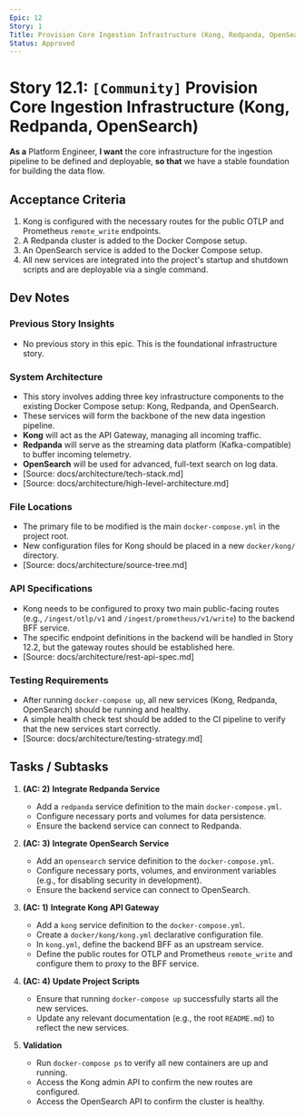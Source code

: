 ```yaml
---
Epic: 12
Story: 1
Title: Provision Core Ingestion Infrastructure (Kong, Redpanda, OpenSearch)
Status: Approved
---
```


# Story 12.1: `[Community]` Provision Core Ingestion Infrastructure (Kong, Redpanda, OpenSearch)

**As a** Platform Engineer,
**I want** the core infrastructure for the ingestion pipeline to be defined and deployable,
**so that** we have a stable foundation for building the data flow.

## Acceptance Criteria

1.  Kong is configured with the necessary routes for the public OTLP and Prometheus `remote_write` endpoints.
2.  A Redpanda cluster is added to the Docker Compose setup.
3.  An OpenSearch service is added to the Docker Compose setup.
4.  All new services are integrated into the project's startup and shutdown scripts and are deployable via a single command.

## Dev Notes

### Previous Story Insights
-   No previous story in this epic. This is the foundational infrastructure story.

### System Architecture
-   This story involves adding three key infrastructure components to the existing Docker Compose setup: Kong, Redpanda, and OpenSearch.
-   These services will form the backbone of the new data ingestion pipeline.
-   **Kong** will act as the API Gateway, managing all incoming traffic.
-   **Redpanda** will serve as the streaming data platform (Kafka-compatible) to buffer incoming telemetry.
-   **OpenSearch** will be used for advanced, full-text search on log data.
-   [Source: docs/architecture/tech-stack.md]
-   [Source: docs/architecture/high-level-architecture.md]

### File Locations
-   The primary file to be modified is the main `docker-compose.yml` in the project root.
-   New configuration files for Kong should be placed in a new `docker/kong/` directory.
-   [Source: docs/architecture/source-tree.md]

### API Specifications
-   Kong needs to be configured to proxy two main public-facing routes (e.g., `/ingest/otlp/v1` and `/ingest/prometheus/v1/write`) to the backend BFF service.
-   The specific endpoint definitions in the backend will be handled in Story 12.2, but the gateway routes should be established here.
-   [Source: docs/architecture/rest-api-spec.md]

### Testing Requirements
-   After running `docker-compose up`, all new services (Kong, Redpanda, OpenSearch) should be running and healthy.
-   A simple health check test should be added to the CI pipeline to verify that the new services start correctly.
-   [Source: docs/architecture/testing-strategy.md]

## Tasks / Subtasks

1.  **(AC: 2)** **Integrate Redpanda Service**
    *   Add a `redpanda` service definition to the main `docker-compose.yml`.
    *   Configure necessary ports and volumes for data persistence.
    *   Ensure the backend service can connect to Redpanda.

2.  **(AC: 3)** **Integrate OpenSearch Service**
    *   Add an `opensearch` service definition to the `docker-compose.yml`.
    *   Configure necessary ports, volumes, and environment variables (e.g., for disabling security in development).
    *   Ensure the backend service can connect to OpenSearch.

3.  **(AC: 1)** **Integrate Kong API Gateway**
    *   Add a `kong` service definition to the `docker-compose.yml`.
    *   Create a `docker/kong/kong.yml` declarative configuration file.
    *   In `kong.yml`, define the backend BFF as an upstream service.
    *   Define the public routes for OTLP and Prometheus `remote_write` and configure them to proxy to the BFF service.

4.  **(AC: 4)** **Update Project Scripts**
    *   Ensure that running `docker-compose up` successfully starts all the new services.
    *   Update any relevant documentation (e.g., the root `README.md`) to reflect the new services.

5.  **Validation**
    *   Run `docker-compose ps` to verify all new containers are up and running.
    *   Access the Kong admin API to confirm the new routes are configured.
    *   Access the OpenSearch API to confirm the cluster is healthy.
